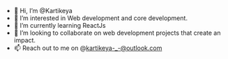 - 👋 Hi, I’m @Kartikeya
- 👀 I’m interested in Web development and core development.
- 🌱 I’m currently learning ReactJs
- 💞️ I’m looking to collaborate on web development projects that create an impact.
- 📫 Reach out to me on @kartikeya-_-@outlook.com

<!---
peaceshadow07/peaceshadow07 is a ✨ special ✨ repository because its `README.md` (this file) appears on your GitHub profile.
You can click the Preview link to take a look at your changes.
--->
